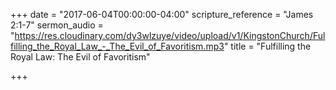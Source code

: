 +++
date = "2017-06-04T00:00:00-04:00"
scripture_reference = "James 2:1-7"
sermon_audio = "https://res.cloudinary.com/dy3wlzuye/video/upload/v1/KingstonChurch/Fulfilling_the_Royal_Law_-_The_Evil_of_Favoritism.mp3"
title = "Fulfilling the Royal Law: The Evil of Favoritism"

+++
